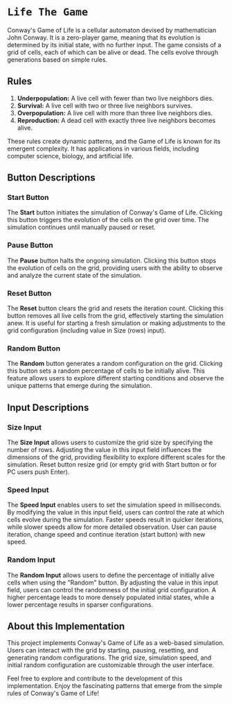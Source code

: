 # `Life The Game`

Conway's Game of Life is a cellular automaton devised by mathematician John Conway. It is a zero-player game, meaning that its evolution is determined by its initial state, with no further input. The game consists of a grid of cells, each of which can be alive or dead. The cells evolve through generations based on simple rules.

## Rules

1. **Underpopulation:** A live cell with fewer than two live neighbors dies.
2. **Survival:** A live cell with two or three live neighbors survives.
3. **Overpopulation:** A live cell with more than three live neighbors dies.
4. **Reproduction:** A dead cell with exactly three live neighbors becomes alive.

These rules create dynamic patterns, and the Game of Life is known for its emergent complexity. It has applications in various fields, including computer science, biology, and artificial life.


## Button Descriptions

### Start Button

The **Start** button initiates the simulation of Conway's Game of Life. Clicking this button triggers the evolution of the cells on the grid over time. The simulation continues until manually paused or reset.

### Pause Button

The **Pause** button halts the ongoing simulation. Clicking this button stops the evolution of cells on the grid, providing users with the ability to observe and analyze the current state of the simulation.

### Reset Button

The **Reset** button clears the grid and resets the iteration count. Clicking this button removes all live cells from the grid, effectively starting the simulation anew. It is useful for starting a fresh simulation or making adjustments to the grid configuration (including value in Size (rows) input).

### Random Button

The **Random** button generates a random configuration on the grid. Clicking this button sets a random percentage of cells to be initially alive. This feature allows users to explore different starting conditions and observe the unique patterns that emerge during the simulation.


## Input Descriptions

### Size Input

The **Size Input** allows users to customize the grid size by specifying the number of rows. Adjusting the value in this input field influences the dimensions of the grid, providing flexibility to explore different scales for the simulation. Reset button resize grid (or empty grid with Start button or for PC users push Enter).

### Speed Input

The **Speed Input** enables users to set the simulation speed in milliseconds. By modifying the value in this input field, users can control the rate at which cells evolve during the simulation. Faster speeds result in quicker iterations, while slower speeds allow for more detailed observation. User can pause iteration, change speed and continue iteration (start button) with new speed.

### Random Input

The **Random Input** allows users to define the percentage of initially alive cells when using the "Random" button. By adjusting the value in this input field, users can control the randomness of the initial grid configuration. A higher percentage leads to more densely populated initial states, while a lower percentage results in sparser configurations.



## About this Implementation

This project implements Conway's Game of Life as a web-based simulation. Users can interact with the grid by starting, pausing, resetting, and generating random configurations. The grid size, simulation speed, and initial random configuration are customizable through the user interface.

Feel free to explore and contribute to the development of this implementation. Enjoy the fascinating patterns that emerge from the simple rules of Conway's Game of Life!
